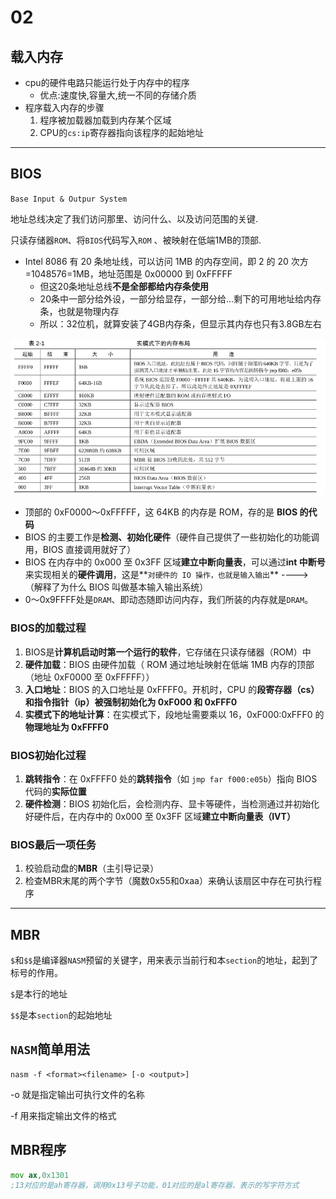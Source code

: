 # 02

## 载入内存

- cpu的硬件电路只能运行处于内存中的程序
  - 优点:速度快,容量大,统一不同的存储介质
- 程序载入内存的步骤
  1. 程序被加载器加载到内存某个区域
  2. CPU的`cs:ip`寄存器指向该程序的起始地址

------



## BIOS

`Base Input & Outpur System`

地址总线决定了我们访问那里、访问什么、以及访问范围的关键.

只读存储器`ROM`、将`BIOS`代码写入`ROM` 、被映射在低端1MB的顶部.

- Intel 8086 有 20 条地址线，可以访问 1MB 的内存空间，即 2 的 20 次方=1048576=1MB，地址范围是 0x00000 到 0xFFFFF
  - 但这20条地址总线**不是全部都给内存条使用**
  - 20条中一部分给外设，一部分给显存，一部分给...剩下的可用地址给内存条，也就是物理内存
  - 所以：32位机，就算安装了4GB内存条，但显示其内存也只有3.8GB左右

![image-20240730204222074](https://raw.githubusercontent.com/SIMple-lives/future_os/main/img/image-20240730204222074.png)

- 顶部的 0xF0000～0xFFFFF，这 64KB 的内存是 ROM，存的是 **BIOS 的代码**
- BIOS 的主要工作是**检测、初始化硬件**（硬件自己提供了一些初始化的功能调用，BIOS 直接调用就好了）
- BIOS 在内存中的 0x000 至 0x3FF 区域**建立中断向量表**，可以通过**int 中断号**来实现相关的**硬件调用**，这是**`对硬件的 IO 操作，也就是输入输出`** ----> （解释了为什么 BIOS 叫做基本输入输出系统）
- 0～0x9FFFF处是`DRAM`、即动态随即访问内存，我们所装的内存就是`DRAM`。

### BIOS的加载过程

1. BIOS是**计算机启动时第一个运行的软件**，它存储在只读存储器（ROM）中
2. **硬件加载**：BIOS 由硬件加载（ ROM 通过地址映射在低端 1MB 内存的顶部（地址 0xF0000 至 0xFFFFF））
3. **入口地址**：BIOS 的入口地址是 0xFFFF0。开机时，CPU 的**段寄存器（cs）和指令指针（ip）被强制初始化为 0xF000 和 0xFFF0**
4. **实模式下的地址计算**：在实模式下，段地址需要乘以 16，0xF000:0xFFF0 的**物理地址为 0xFFFF0**

### BIOS初始化过程

1. **跳转指令**：在 0xFFFF0 处的**跳转指令**（如 `jmp far f000:e05b`）指向 BIOS 代码的**实际位置**
2. **硬件检测**：BIOS 初始化后，会检测内存、显卡等硬件，当检测通过并初始化好硬件后，在内存中的 0x000 至 0x3FF 区域**建立中断向量表（IVT）**

### BIOS最后一项任务

1. 校验启动盘的**MBR**（主引导记录）
2. 检查MBR末尾的两个字节（魔数0x55和0xaa）来确认该扇区中存在可执行程序

------

## MBR

`$`和`$$`是编译器`NASM`预留的关键字，用来表示当前行和本`section`的地址，起到了标号的作用。

`$`是本行的地址

`$$`是本`section`的起始地址

## `NASM`简单用法

```smarty
nasm -f <format><filename> [-o <output>]
```

-o 就是指定输出可执行文件的名称

-f 用来指定输出文件的格式

## MBR程序

```asm
mov ax,0x1301
;13对应的是ah寄存器，调用0x13号子功能，01对应的是al寄存器、表示的写字符方式
```

